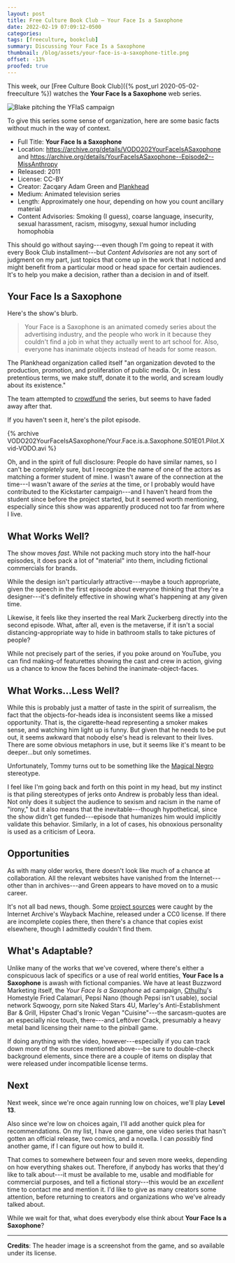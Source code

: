 ```yaml
---
layout: post
title: Free Culture Book Club — Your Face Is a Saxophone
date: 2022-02-19 07:09:12-0500
categories:
tags: [freeculture, bookclub]
summary: Discussing Your Face Is a Saxophone
thumbnail: /blog/assets/your-face-is-a-saxophone-title.png
offset: -13%
proofed: true
---
```


This week, our [Free Culture Book Club]({% post_url 2020-05-02-freeculture %}) watches the **Your Face Is a Saxophone** web series.

![Blake pitching the YFIaS campaign](/blog/assets/your-face-is-a-saxophone-title.png "Do you look in the mirror often enough to prove him wrong?")

To give this series some sense of organization, here are some basic facts without much in the way of context.

 * Full Title:  **Your Face Is a Saxophone**
 * Location:  <https://archive.org/details/VODO202YourFaceIsASaxophone> and <https://archive.org/details/YourFaceIsASaxophone--Episode2--MissAnthropy>
 * Released:  2011
 * License:  CC-BY
 * Creator:  Zacqary Adam Green and [Plankhead](https://twitter.com/Plankhead)
 * Medium:  Animated television series
 * Length:  Approximately one hour, depending on how you count ancillary material
 * Content Advisories:  Smoking (I guess), coarse language, insecurity, sexual harassment, racism, misogyny, sexual humor including homophobia

This should go without saying---even though I'm going to repeat it with every Book Club installment---but *Content Advisories* are not any sort of judgment on my part, just topics that come up in the work that I noticed and might benefit from a particular mood or head space for certain audiences.  It's to help you make a decision, rather than a decision in and of itself.

## Your Face Is a Saxophone

Here's the show's blurb.

 > Your Face is a Saxophone is an animated comedy series about the advertising industry, and the people who work in it because they couldn't find a job in what they actually went to art school for. Also, everyone has inanimate objects instead of heads for some reason.

The Plankhead organization called itself "an organization devoted to the production, promotion, and proliferation of public media. Or, in less pretentious terms, we make stuff, donate it to the world, and scream loudly about its existence."

The team attempted to [crowdfund](https://www.kickstarter.com/projects/zacqary/your-face-is-a-saxophone-a-free-animated-comedy-se/) the series, but seems to have faded away after that.

If you haven't seen it, here's the pilot episode.

{% archive VODO202YourFaceIsASaxophone/Your.Face.is.a.Saxophone.S01E01.Pilot.Xvid-VODO.avi %}

Oh, and in the spirit of full disclosure:  People do have similar names, so I can't be *completely* sure, but I recognize the name of one of the actors as matching a former student of mine.  I wasn't aware of the connection at the time---I wasn't aware of the *series* at the time, or I probably would have contributed to the Kickstarter campaign---and I haven't heard from the student since before the project started, but it seemed worth mentioning, especially since this show was apparently produced not too far from where I live.

## What Works Well?

The show moves *fast*.  While not packing much story into the half-hour episodes, it does pack a lot of "material" into them, including fictional commercials for brands.

While the design isn't particularly attractive---maybe a touch appropriate, given the speech in the first episode about everyone thinking that they're a designer---it's definitely effective in showing what's happening at any given time.

Likewise, it feels like they inserted the real Mark Zuckerberg directly into the second episode.  What, after all, even is the metaverse, if it isn't a social distancing-appropriate way to hide in bathroom stalls to take pictures of people?

While not precisely part of the series, if you poke around on YouTube, you can find making-of featurettes showing the cast and crew in action, giving us a chance to know the faces behind the inanimate-object-faces.

## What Works...Less Well?

While this is probably just a matter of taste in the spirit of surrealism, the fact that the objects-for-heads idea is inconsistent seems like a missed opportunity.  That is, the cigarette-head representing a smoker makes sense, and watching him light up is funny.  But given that he needs to be put out, it seems awkward that nobody else's head is relevant to their lives.  There are some obvious metaphors in use, but it seems like it's meant to be deeper...but only sometimes.

Unfortunately, Tommy turns out to be something like the [Magical Negro](https://en.wikipedia.org/wiki/Magical_Negro) stereotype.

I feel like I'm going back and forth on this point in my head, but my instinct is that piling stereotypes of jerks onto Andrew is probably less than ideal.  Not only does it subject the audience to sexism and racism in the name of "irony," but it also means that the inevitable---though hypothetical, since the show didn't get funded---episode that humanizes him would implicitly validate this behavior.  Similarly, in a lot of cases, his obnoxious personality is used as a criticism of Leora.

## Opportunities

As with many older works, there doesn't look like much of a chance at collaboration.  All the relevant websites have vanished from the Internet---other than in archives---and Green appears to have moved on to a music career.

It's not all bad news, though.  Some [project sources](https://web.archive.org/web/20130113194013/http://plankhead.com/projects/yfias-source) were caught by the Internet Archive's Wayback Machine, released under a CC0 license.  If there are incomplete copies there, then there's a chance that copies exist elsewhere, though I admittedly couldn't find them.

## What's Adaptable?

Unlike many of the works that we've covered, where there's either a conspicuous lack of specifics or a use of real world entities, **Your Face Is a Saxophone** is awash with fictional companies.  We have at least Buzzword Marketing itself, the *Your Face Is a Saxophone* ad campaign, [Cthulhu](https://en.wikipedia.org/wiki/Cthulhu)'s Homestyle Fried Calamari, Pepsi Nano (though Pepsi isn't usable), social network Sqwoogy, porn site Naked Stars 4U, Marley's Anti-Establishment Bar & Grill, Hipster Chad's Ironic Vegan "Cuisine"---the sarcasm-quotes are an especially nice touch, there---and Left&ouml;ver Crack, presumably a heavy metal band licensing their name to the pinball game.

If doing anything with the video, however---especially if you can track down more of the sources mentioned above---be sure to double-check background elements, since there are a couple of items on display that were released under incompatible license terms.

## Next

Next week, since we're once again running low on choices, we'll play **Level 13**.

Also since we're low on choices again, I'll add another quick plea for recommendations.  On my list, I have one game, one video series that hasn't gotten an official release, two comics, and a novella.  I can *possibly* find another game, if I can figure out how to build it.

That comes to somewhere between four and seven more weeks, depending on how everything shakes out.  Therefore, if anybody has works that they'd like to talk about---it must be available to me, usable and modifiable for commercial purposes, and tell a fictional story---this would be an *excellent* time to contact me and mention it.  I'd like to give as many creators some attention, before returning to creators and organizations who we've already talked about.

While we wait for that, what does everybody else think about **Your Face Is a Saxophone**?

* * *

**Credits**:  The header image is a screenshot from the game, and so available under its license.
